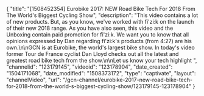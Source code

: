 {
    "title": "[1508452354] Eurobike 2017: NEW Road Bike Tech For 2018 From The World's Biggest Cycling Show",
    "description": "This video contains a lot of new products. But, as you know, we've worked with fi'zi:k on the launch of their new 2018 range. As you have also seen, this video and the Unboxing contain paid promotion for fi'zi:k. We want you to know that all opinions expressed by Dan regarding fi'zi:k's products (from 4:27) are his own.\n\nGCN is at Eurobike, the world's largest bike show. In today's video former Tour de France cyclist Dan Lloyd checks out all the latest and greatest road bike tech from the show.\n\nLet us know your tech highlight ",
    "channelid": "123179145",
    "videoid": "123178904",
    "date_created": "1504171068",
    "date_modified": "1508373172",
    "type": "captivate",
    "layout": "channelVideo",
    "url": "\/gcn-channel\/eurobike-2017-new-road-bike-tech-for-2018-from-the-world-s-biggest-cycling-show\/123179145-123178904"
}